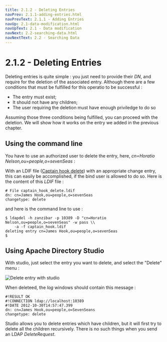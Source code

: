 ```yaml
---
title: 2.1.2 - Deleting Entries
navPrev: 2.1.1-adding-entries.html
navPrevText: 2.1.1 - Adding Entries
navUp: 2.1-data-modification.html
navUpText: 2.1 - Data modification
navNext: 2.2-searching-data.html
navNextText: 2.2 - Searching Data
---
```


# 2.1.2 - Deleting Entries

Deleting entries is quite simple : you just need to provide their _DN_, and require for the deletion of the associated entry. Although there are a few conditions that must be fulfilled for this operatio to be successful :
* The entry must exist;
* It should not have any children;
* The user requiring the deletion must have enough priviledge to do so

Assuming those three conditions being fulfilled, you can proceed with the deletion. We will show how it works on the entry we added in the previous chapter.


## Using the command line

You have to use an authorized user to delete the entry, here, _cn=Horatio Nelson,ou=people,o=sevenSeas_ :

With an LDIF file ([Captain hook delete](resources/captain-hook-delete.ldif)) with an appropriate change entry, this can easily be accomplished, if the bind user is allowed to do so. Here is the content of this _LDIF_ file :

	# File captain_hook_delete.ldif
	dn: cn=James Hook,ou=people,o=sevenSeas
	changetype: delete

and here is the command line to use :

	$ ldapdel -h zanzibar -p 10389 -D "cn=Horatio Nelson,ou=people,o=sevenSeas" -w pass \\
    	-a -f captain_hook.ldif
	deleting entry cn=James Hook,ou=people,o=sevenSeas
	$


## Using Apache Directory Studio

With studio, just select the entry you want to delete, and select the "Delete" menu :

![Delete entry with studio](images/delete-entry.png)

When deleteed, the _log_ windows should contain this message :

	#!RESULT OK
	#!CONNECTION ldap://localhost:10389
	#!DATE 2012-10-30T14:57:47.399
	dn: cn=James Hook,ou=people,o=SevenSeans
	changetype: delete

Studio allows you to delete entries which have children, but it will first try to delete all the children recursively. There is no such things when you send an LDAP _DeleteRequest_.